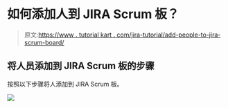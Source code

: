 # 如何添加人到 JIRA Scrum 板？

> 原文:[https://www . tutorial kart . com/jira-tutorial/add-people-to-jira-scrum-board/](https://www.tutorialkart.com/jira-tutorial/add-people-to-jira-scrum-board/)

## 将人员添加到 JIRA Scrum 板的步骤

按照以下步骤将人添加到 JIRA Scrum 板。

[![](../Images/925da31b32d6bc3827932f6c8afb11bb.png)](https://www.tutorialkart.com/)